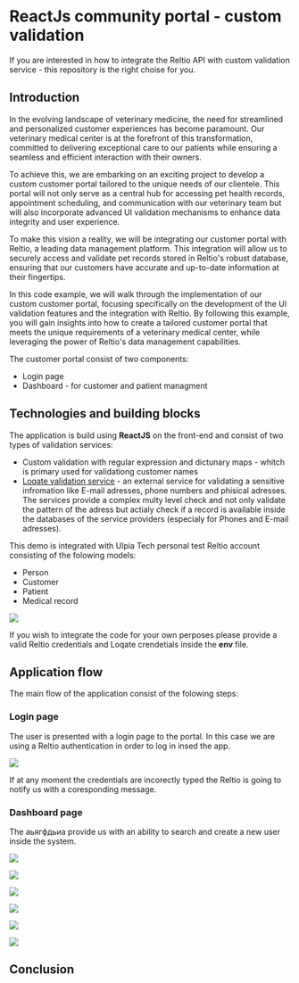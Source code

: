 # ReactJs community portal - custom validation

If you are interested in how to integrate the Reltio API with custom validation service - this repository is 
the right choise for you.

## Introduction

In the evolving landscape of veterinary medicine, the need for streamlined and personalized customer experiences has become paramount. Our veterinary medical center is at the forefront of this transformation, committed to delivering exceptional care to our patients while ensuring a seamless and efficient interaction with their owners.

To achieve this, we are embarking on an exciting project to develop a custom customer portal tailored to the unique needs of our clientele. This portal will not only serve as a central hub for accessing pet health records, appointment scheduling, and communication with our veterinary team but will also incorporate advanced UI validation mechanisms to enhance data integrity and user experience.

To make this vision a reality, we will be integrating our customer portal with Reltio, a leading data management platform. This integration will allow us to securely access and validate pet records stored in Reltio's robust database, ensuring that our customers have accurate and up-to-date information at their fingertips.

In this code example, we will walk through the implementation of our custom customer portal, focusing specifically on the development of the UI validation features and the integration with Reltio. By following this example, you will gain insights into how to create a tailored customer portal that meets the unique requirements of a veterinary medical center, while leveraging the power of Reltio's data management capabilities.

The customer portal consist of two components:
- Login page
- Dashboard - for customer and patient managment

## Technologies and building blocks

The application is build using **ReactJS** on the front-end and consist of two types of validation services:
- Custom validation with regular expression and dictunary maps - whitch is primary used for validationg customer names
- [Loqate validation service](https://www.loqate.com/en-gb/) - an external service for validating a sensitive infromation like E-mail adresses, phone numbers and phisical adresses. The services provide a complex multy level check and not only validate the pattern of the adress but actialy check if a record is available inside the databases of the service providers (especialy for Phones and E-mail adresses).

This demo is integrated with Ulpia Tech personal test Reltio account consisting of the folowing models:
- Person
- Customer
- Patient
- Medical record

![](docs/2024-04-22-09-56-04.png)

If you wish to integrate the code for your own perposes please provide a valid Reltio credentials and Loqate crendetials inside the **env** file.

## Application flow

The main flow of the application consist of the folowing steps:

### Login page

The user is presented with a login page to the portal. In this case we are using a Reltio authentication in order to log in insed the  app.

![](docs/2024-04-22-09-19-56.png)

If at any moment the credentials are incorectly typed the Reltio is going to notify us with a coresponding message. 

### Dashboard page

The аьягфдьиа provide us with an ability to search and create a new user inside the system. 

![](docs/2024-04-22-09-20-17.png)


![](docs/2024-04-22-09-20-51.png)


![](docs/2024-04-22-09-21-30.png)

![](docs/2024-04-22-09-21-45.png)

![](docs/2024-04-22-09-34-27.png)

![](docs/2024-04-22-09-25-04.png)


## Conclusion